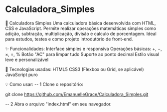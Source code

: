 # Calculadora_Simples


🧮 Calculadora Simples Uma calculadora básica desenvolvida com HTML, CSS e JavaScript. Permite realizar operações matemáticas simples como adição, subtração, multiplicação, divisão e calculo de porcentagem. Ideal para estudos, testes e como projeto introdutório de front-end.  


✨ Funcionalidades: Interface simples e responsiva  Operações básicas: +, −, ×, ÷, %  Botão "AC" para limpar tudo  Suporte ao ponto decimal  Estilo visual leve e personalizável  


🚀 Tecnologias usadas: HTML5  CSS3 (Flexbox ou Grid, se aplicável)  JavaScript puro


💡 Como usar:
-- 1 Clone o repositório:

git clone https://github.com/EmanuelleGrace/Calculadora_Simples.git

-- 2 Abra o arquivo "index.html" em seu navegador.
